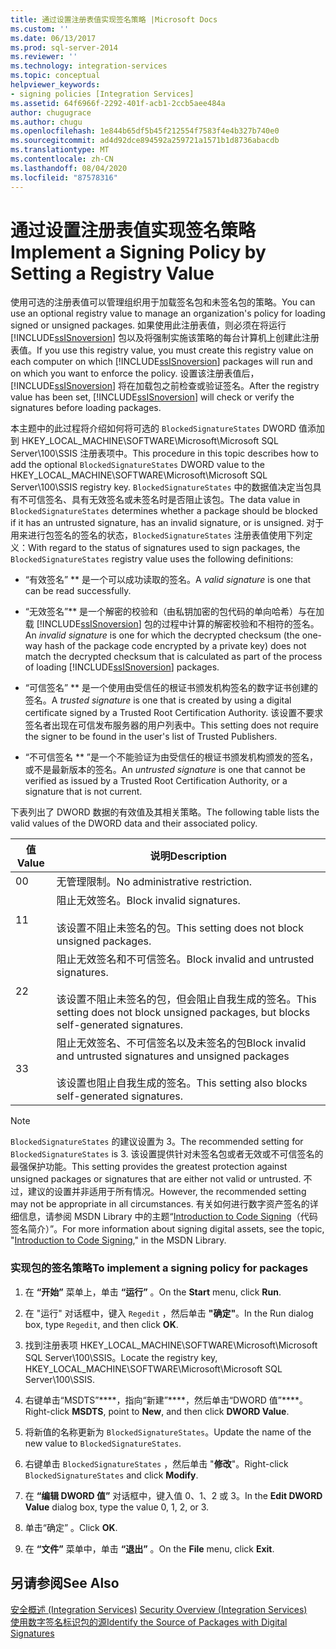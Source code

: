 ```yaml
---
title: 通过设置注册表值实现签名策略 |Microsoft Docs
ms.custom: ''
ms.date: 06/13/2017
ms.prod: sql-server-2014
ms.reviewer: ''
ms.technology: integration-services
ms.topic: conceptual
helpviewer_keywords:
- signing policies [Integration Services]
ms.assetid: 64f6966f-2292-401f-acb1-2ccb5aee484a
author: chugugrace
ms.author: chugu
ms.openlocfilehash: 1e844b65df5b45f212554f7583f4e4b327b740e0
ms.sourcegitcommit: ad4d92dce894592a259721a1571b1d8736abacdb
ms.translationtype: MT
ms.contentlocale: zh-CN
ms.lasthandoff: 08/04/2020
ms.locfileid: "87578316"
---
```

# <a name="implement-a-signing-policy-by-setting-a-registry-value"></a><span data-ttu-id="6c90e-102">通过设置注册表值实现签名策略</span><span class="sxs-lookup"><span data-stu-id="6c90e-102">Implement a Signing Policy by Setting a Registry Value</span></span>
  <span data-ttu-id="6c90e-103">使用可选的注册表值可以管理组织用于加载签名包和未签名包的策略。</span><span class="sxs-lookup"><span data-stu-id="6c90e-103">You can use an optional registry value to manage an organization's policy for loading signed or unsigned packages.</span></span> <span data-ttu-id="6c90e-104">如果使用此注册表值，则必须在将运行 [!INCLUDE[ssISnoversion](../includes/ssisnoversion-md.md)] 包以及将强制实施该策略的每台计算机上创建此注册表值。</span><span class="sxs-lookup"><span data-stu-id="6c90e-104">If you use this registry value, you must create this registry value on each computer on which [!INCLUDE[ssISnoversion](../includes/ssisnoversion-md.md)] packages will run and on which you want to enforce the policy.</span></span> <span data-ttu-id="6c90e-105">设置该注册表值后， [!INCLUDE[ssISnoversion](../includes/ssisnoversion-md.md)] 将在加载包之前检查或验证签名。</span><span class="sxs-lookup"><span data-stu-id="6c90e-105">After the registry value has been set, [!INCLUDE[ssISnoversion](../includes/ssisnoversion-md.md)] will check or verify the signatures before loading packages.</span></span>  
  
 <span data-ttu-id="6c90e-106">本主题中的此过程将介绍如何将可选的 `BlockedSignatureStates` DWORD 值添加到 HKEY_LOCAL_MACHINE\SOFTWARE\Microsoft\Microsoft SQL Server\100\SSIS 注册表项中。</span><span class="sxs-lookup"><span data-stu-id="6c90e-106">This procedure in this topic describes how to add the optional `BlockedSignatureStates` DWORD value to the HKEY_LOCAL_MACHINE\SOFTWARE\Microsoft\Microsoft SQL Server\100\SSIS registry key.</span></span> <span data-ttu-id="6c90e-107">`BlockedSignatureStates` 中的数据值决定当包具有不可信签名、具有无效签名或未签名时是否阻止该包。</span><span class="sxs-lookup"><span data-stu-id="6c90e-107">The data value in `BlockedSignatureStates` determines whether a package should be blocked if it has an untrusted signature, has an invalid signature, or is unsigned.</span></span> <span data-ttu-id="6c90e-108">对于用来进行包签名的签名的状态，`BlockedSignatureStates` 注册表值使用下列定义：</span><span class="sxs-lookup"><span data-stu-id="6c90e-108">With regard to the status of signatures used to sign packages, the `BlockedSignatureStates` registry value uses the following definitions:</span></span>  
  
-   <span data-ttu-id="6c90e-109">“有效签名” \*\* 是一个可以成功读取的签名。</span><span class="sxs-lookup"><span data-stu-id="6c90e-109">A *valid signature* is one that can be read successfully.</span></span>  
  
-   <span data-ttu-id="6c90e-110">“无效签名”\*\* 是一个解密的校验和（由私钥加密的包代码的单向哈希）与在加载 [!INCLUDE[ssISnoversion](../includes/ssisnoversion-md.md)] 包的过程中计算的解密校验和不相符的签名。</span><span class="sxs-lookup"><span data-stu-id="6c90e-110">An *invalid signature* is one for which the decrypted checksum (the one-way hash of the package code encrypted by a private key) does not match the decrypted checksum that is calculated as part of the process of loading [!INCLUDE[ssISnoversion](../includes/ssisnoversion-md.md)] packages.</span></span>  
  
-   <span data-ttu-id="6c90e-111">“可信签名” \*\* 是一个使用由受信任的根证书颁发机构签名的数字证书创建的签名。</span><span class="sxs-lookup"><span data-stu-id="6c90e-111">A *trusted signature* is one that is created by using a digital certificate signed by a Trusted Root Certification Authority.</span></span> <span data-ttu-id="6c90e-112">该设置不要求签名者出现在可信发布服务器的用户列表中。</span><span class="sxs-lookup"><span data-stu-id="6c90e-112">This setting does not require the signer to be found in the user's list of Trusted Publishers.</span></span>  
  
-   <span data-ttu-id="6c90e-113">“不可信签名 \*\* ”是一个不能验证为由受信任的根证书颁发机构颁发的签名，或不是最新版本的签名。</span><span class="sxs-lookup"><span data-stu-id="6c90e-113">An *untrusted signature* is one that cannot be verified as issued by a Trusted Root Certification Authority, or a signature that is not current.</span></span>  
  
 <span data-ttu-id="6c90e-114">下表列出了 DWORD 数据的有效值及其相关策略。</span><span class="sxs-lookup"><span data-stu-id="6c90e-114">The following table lists the valid values of the DWORD data and their associated policy.</span></span>  
  
|<span data-ttu-id="6c90e-115">值</span><span class="sxs-lookup"><span data-stu-id="6c90e-115">Value</span></span>|<span data-ttu-id="6c90e-116">说明</span><span class="sxs-lookup"><span data-stu-id="6c90e-116">Description</span></span>|  
|-----------|-----------------|  
|<span data-ttu-id="6c90e-117">0</span><span class="sxs-lookup"><span data-stu-id="6c90e-117">0</span></span>|<span data-ttu-id="6c90e-118">无管理限制。</span><span class="sxs-lookup"><span data-stu-id="6c90e-118">No administrative restriction.</span></span>|  
|<span data-ttu-id="6c90e-119">1</span><span class="sxs-lookup"><span data-stu-id="6c90e-119">1</span></span>|<span data-ttu-id="6c90e-120">阻止无效签名。</span><span class="sxs-lookup"><span data-stu-id="6c90e-120">Block invalid signatures.</span></span><br /><br /> <span data-ttu-id="6c90e-121">该设置不阻止未签名的包。</span><span class="sxs-lookup"><span data-stu-id="6c90e-121">This setting does not block unsigned packages.</span></span>|  
|<span data-ttu-id="6c90e-122">2</span><span class="sxs-lookup"><span data-stu-id="6c90e-122">2</span></span>|<span data-ttu-id="6c90e-123">阻止无效签名和不可信签名。</span><span class="sxs-lookup"><span data-stu-id="6c90e-123">Block invalid and untrusted signatures.</span></span><br /><br /> <span data-ttu-id="6c90e-124">该设置不阻止未签名的包，但会阻止自我生成的签名。</span><span class="sxs-lookup"><span data-stu-id="6c90e-124">This setting does not block unsigned packages, but blocks self-generated signatures.</span></span>|  
|<span data-ttu-id="6c90e-125">3</span><span class="sxs-lookup"><span data-stu-id="6c90e-125">3</span></span>|<span data-ttu-id="6c90e-126">阻止无效签名、不可信签名以及未签名的包</span><span class="sxs-lookup"><span data-stu-id="6c90e-126">Block invalid and untrusted signatures and unsigned packages</span></span><br /><br /> <span data-ttu-id="6c90e-127">该设置也阻止自我生成的签名。</span><span class="sxs-lookup"><span data-stu-id="6c90e-127">This setting also blocks self-generated signatures.</span></span>|  
  
> [!NOTE]  
>  <span data-ttu-id="6c90e-128">`BlockedSignatureStates` 的建议设置为 3。</span><span class="sxs-lookup"><span data-stu-id="6c90e-128">The recommended setting for `BlockedSignatureStates` is 3.</span></span> <span data-ttu-id="6c90e-129">该设置提供针对未签名包或者无效或不可信签名的最强保护功能。</span><span class="sxs-lookup"><span data-stu-id="6c90e-129">This setting provides the greatest protection against unsigned packages or signatures that are either not valid or untrusted.</span></span> <span data-ttu-id="6c90e-130">不过，建议的设置并非适用于所有情况。</span><span class="sxs-lookup"><span data-stu-id="6c90e-130">However, the recommended setting may not be appropriate in all circumstances.</span></span> <span data-ttu-id="6c90e-131">有关如何进行数字资产签名的详细信息，请参阅 MSDN Library 中的主题“[Introduction to Code Signing](https://go.microsoft.com/fwlink/?LinkId=51414)（代码签名简介）”。</span><span class="sxs-lookup"><span data-stu-id="6c90e-131">For more information about signing digital assets, see the topic, "[Introduction to Code Signing](https://go.microsoft.com/fwlink/?LinkId=51414)," in the MSDN Library.</span></span>  
  
### <a name="to-implement-a-signing-policy-for-packages"></a><span data-ttu-id="6c90e-132">实现包的签名策略</span><span class="sxs-lookup"><span data-stu-id="6c90e-132">To implement a signing policy for packages</span></span>  
  
1.  <span data-ttu-id="6c90e-133">在 **“开始”** 菜单上，单击 **“运行”** 。</span><span class="sxs-lookup"><span data-stu-id="6c90e-133">On the **Start** menu, click **Run**.</span></span>  
  
2.  <span data-ttu-id="6c90e-134">在 "运行" 对话框中，键入 `Regedit` ，然后单击 **"确定"**。</span><span class="sxs-lookup"><span data-stu-id="6c90e-134">In the Run dialog box, type `Regedit`, and then click **OK**.</span></span>  
  
3.  <span data-ttu-id="6c90e-135">找到注册表项 HKEY_LOCAL_MACHINE\SOFTWARE\Microsoft\Microsoft SQL Server\100\SSIS。</span><span class="sxs-lookup"><span data-stu-id="6c90e-135">Locate the registry key, HKEY_LOCAL_MACHINE\SOFTWARE\Microsoft\Microsoft SQL Server\100\SSIS.</span></span>  
  
4.  <span data-ttu-id="6c90e-136">右键单击“MSDTS”\*\*\*\*，指向“新建”\*\*\*\*，然后单击“DWORD 值”\*\*\*\*。</span><span class="sxs-lookup"><span data-stu-id="6c90e-136">Right-click **MSDTS**, point to **New**, and then click **DWORD Value**.</span></span>  
  
5.  <span data-ttu-id="6c90e-137">将新值的名称更新为 `BlockedSignatureStates`。</span><span class="sxs-lookup"><span data-stu-id="6c90e-137">Update the name of the new value to `BlockedSignatureStates`.</span></span>  
  
6.  <span data-ttu-id="6c90e-138">右键单击 `BlockedSignatureStates` ，然后单击 "**修改**"。</span><span class="sxs-lookup"><span data-stu-id="6c90e-138">Right-click `BlockedSignatureStates` and click **Modify**.</span></span>  
  
7.  <span data-ttu-id="6c90e-139">在 **“编辑 DWORD 值”** 对话框中，键入值 0、1、2 或 3。</span><span class="sxs-lookup"><span data-stu-id="6c90e-139">In the **Edit DWORD Value** dialog box, type the value 0, 1, 2, or 3.</span></span>  
  
8.  <span data-ttu-id="6c90e-140">单击“确定”  。</span><span class="sxs-lookup"><span data-stu-id="6c90e-140">Click **OK**.</span></span>  
  
9. <span data-ttu-id="6c90e-141">在 **“文件”** 菜单中，单击 **“退出”** 。</span><span class="sxs-lookup"><span data-stu-id="6c90e-141">On the **File** menu, click **Exit**.</span></span>  
  
## <a name="see-also"></a><span data-ttu-id="6c90e-142">另请参阅</span><span class="sxs-lookup"><span data-stu-id="6c90e-142">See Also</span></span>  
 <span data-ttu-id="6c90e-143">[安全概述 &#40;Integration Services&#41;](security/security-overview-integration-services.md) </span><span class="sxs-lookup"><span data-stu-id="6c90e-143">[Security Overview &#40;Integration Services&#41;](security/security-overview-integration-services.md) </span></span>  
 [<span data-ttu-id="6c90e-144">使用数字签名标识包的源</span><span class="sxs-lookup"><span data-stu-id="6c90e-144">Identify the Source of Packages with Digital Signatures</span></span>](security/identify-the-source-of-packages-with-digital-signatures.md)  
  
  
